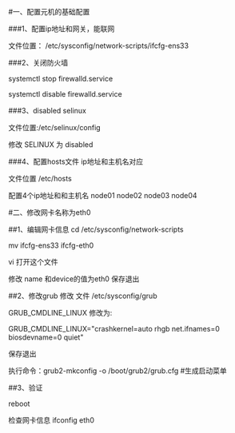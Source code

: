 #一、配置元机的基础配置

###1、配置ip地址和网关，能联网

文件位置： /etc/sysconfig/network-scripts/ifcfg-ens33

###2、关闭防火墙

systemctl stop firewalld.service

systemctl disable firewalld.service

###3、disabled selinux

文件位置:/etc/selinux/config

修改 SELINUX 为 disabled

###4、配置hosts文件 ip地址和主机名对应

文件位置 /etc/hosts 

配置4个ip地址和和主机名
node01 node02  node03 node04



#二、修改网卡名称为eth0

##1、编辑网卡信息
cd /etc/sysconfig/network-scripts

mv ifcfg-ens33 ifcfg-eth0

vi 打开这个文件

修改 name 和device的值为eth0
保存退出

##2、修改grub
修改 文件 /etc/sysconfig/grub

GRUB_CMDLINE_LINUX 修改为:

GRUB_CMDLINE_LINUX="crashkernel=auto rhgb net.ifnames=0 biosdevname=0 quiet"       

保存退出

执行命令：grub2-mkconfig -o /boot/grub2/grub.cfg   #生成启动菜单


##3、验证

reboot

检查网卡信息 ifconfig eth0

